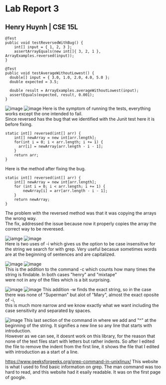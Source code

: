 # Lab Report 3 
## Henry Huynh | CSE 15L
  	@Test
	public void testReversedWithBug() {
  		int[] input = { 1, 2, 3 };
		assertArrayEquals(new int[]{ 3, 2, 1 }, ArrayExamples.reversed(input));
	}
 
    @Test
    public void testAverageWithoutLowest() {
      double[] input = { 3.0, 1.0, 2.0, 4.0, 5.0 };
      double expected = 3.5;
      
      double result = ArrayExamples.averageWithoutLowest(input);
      assertEquals(expected, result, 0.001);
    }

![image](https://i.imgur.com/Cw5ww8u.png)
![image](https://i.imgur.com/n8kUP9O.png)
Here is the symptom of running the tests, everything works except the one intended to fail.  
Since reversed has the bug that we identified with the Junit test here it is before fixing.    

    static int[] reversed(int[] arr) {
        int[] newArray = new int[arr.length];
        for(int i = 0; i < arr.length; i += 1) {
          arr[i] = newArray[arr.length - i - 1];
        }
        return arr;
    }
    
Here is the method after fixing the bug.    

    static int[] reversed(int[] arr) {
        int[] newArray = new int[arr.length];
        for (int i = 0; i < arr.length; i += 1) {
            newArray[i] = arr[arr.length - i - 1];
        }
        return newArray;
    }
The problem with the reversed method was that it was copying the arrays the wrong way.   
The fix, addressed the issue because now it properly copies the array the correct way to be reveresed. 

![iamge](https://i.imgur.com/ouMhHnc.png)
![image](https://i.imgur.com/mVHMWwG.png)    
Here is two uses of -i which gives us the option to be case insensitive for the string we search for with grep. 
Very useful becasue sometimes words are at the beginning of sentences and are capitalized.   

![image](https://i.imgur.com/EGWIIss.png)
![image](https://github.com/huynhhenry/cse15l-lab-reports/assets/146884910/eb3c465c-d460-4d3f-85a6-b4fe1ae00040)    
This is the addition to the command -c which counts how many times the string is findable. In both cases "henry" and "mixtape"   
were not in any of the files which is a bit surprising. 

![image](https://i.imgur.com/gYVVEBU.png)
![image](https://i.imgur.com/SdQcS8W.png)
This addition -w finds the exact string, so in the case there was none of "Superman" but alot of "Mary", almost the exact oposite of -i,    
this is much more narrow and we know exactly what we want including the case sensitivity and separated by spaces.

![image](https://i.imgur.com/FyEOM1b.png)
This last section of the command in where we add and "^" at the beginning of the string. It signifies a new line so any line that starts with introduction.   
However as we can see, it doesnt work on this library, for the reason that none of the text files start with letters but rather indents. 
So after I edited the file to remove the indent from the first line, it shows the file that I edited with introduction as a start of a line. 

https://www.geeksforgeeks.org/grep-command-in-unixlinux/
This website is what I used to find basic information on grep. The man command was too hard to read, and this website had it esaily readable. It was on the first page of google. 



